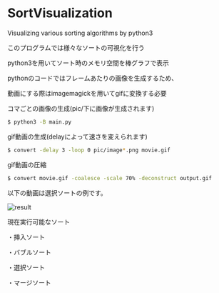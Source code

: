 # SortVisualization

Visualizing various sorting algorithms by python3

このプログラムでは様々なソートの可視化を行う

python3を用いてソート時のメモリ空間を棒グラフで表示

pythonのコードではフレームあたりの画像を生成するため、

動画にする際はimagemagickを用いてgifに変換する必要

コマごとの画像の生成(pic/下に画像が生成されます)
```bash
$ python3 -B main.py
```

gif動画の生成(delayによって速さを変えられます)
```bash
$ convert -delay 3 -loop 0 pic/image*.png movie.gif
```

gif動画の圧縮
```bash
$ convert movie.gif -coalesce -scale 70% -deconstruct output.gif
```

以下の動画は選択ソートの例です。

![result](https://github.com/smallptarmigan/SortVisualization/blob/master/gif/sample.gif)

現在実行可能なソート

・挿入ソート

・バブルソート

・選択ソート

・マージソート


